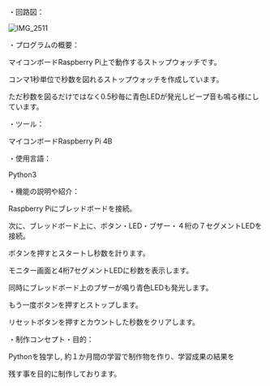 ・回路図：

![IMG_2511](https://github.com/hmt-R1/stop_watch/assets/160014889/bd902dff-693c-4bc3-aa54-b6303f39dbcf)


・プログラムの概要：

マイコンボードRaspberry Pi上で動作するストップウォッチです。

コンマ1秒単位で秒数を図れるストップウォッチを作成しています。

ただ秒数を図るだけではなく0.5秒毎に青色LEDが発光しビープ音も鳴る様にしています。


・ツール：

マイコンボードRaspberry Pi 4B


・使用言語：

Python3


・機能の説明や紹介：

Raspberry Piにブレッドボードを接続。

次に、ブレッドボード上に、ボタン・LED・ブザー・４桁の７セグメントLEDを接続。

ボタンを押すとスタートし秒数を計ります。

モニター画面と4桁7セグメントLEDに秒数を表示します。

同時にブレッドボード上のブザーが鳴り青色LEDも発光します。

もう一度ボタンを押すとストップします。

リセットボタンを押すとカウントした秒数をクリアします。


・制作コンセプト・目的：

Pythonを独学し, 約１か月間の学習で制作物を作り、学習成果の結果を

残す事を目的に制作しております。
